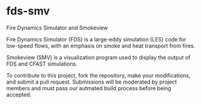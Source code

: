 # fds-smv
Fire Dynamics Simulator and Smokeview

Fire Dynamics Simulator (FDS) is a large-eddy simulation (LES) code for low-speed flows, with an emphasis on smoke and heat transport from fires.

Smokeview (SMV) is a visualization program used to display the output of FDS and CFAST simulations.

To contribute to this project, fork the repository, make your modifications, and submit a pull request.  Submissions will be moderated by project members and must pass our autmated build process before being accepted.
